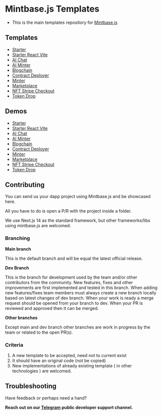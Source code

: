 # Mintbase.js Templates

- This is the main templates repository for [Mintbase.js](https://github.com/mintbase/mintbase-js)

## Templates

- [Starter](./starter/next-js/)
- [Starter React Vite](./starter/react-vite/)
- [AI Chat](./ai-chat)
- [AI Minter](./ai-minter)
- [Blogchain](./blogchain/)
- [Contract Deployer](./contract-deployer)
- [Minter](./minter)
- [Marketplace](./marketplace)
- [NFT Stripe Checkout](./nft-stripe-checkout)
- [Token Drop](./simple-token-drop)

  
  

## Demos

 
- [Starter](https://mintbase-starter.vercel.app)
- [Starter React Vite](https://mintbase-starter.vercel.app)
- [AI Chat](https://ai-chat-template-mintbase.vercel.app)
- [AI Minter](https://ai-minter.vercel.app/)
- [Blogchain](https://blogchain-template.vercel.app)
- [Contract Deployer](https://contract-deployer-template.vercel.app/)
- [Minter](https://minter-template.vercel.app/)
- [Marketplace](https://marketplace-template.vercel.app)
- [NFT Stripe Checkout](https://nft-stripe-checkout.vercel.app)
- [Token Drop](https://token-drop-template.vercel.app)

  
  

## Contributing

  

You can send us your dapp project using Mintbase.js and be showcased here.

All you have to do is open a P/R with the project inside a folder.

We use Next.js 14 as the standard framework, but other frameworks/libs using mintbase.js are welcomed.

  

### Branching

 **Main branch**

This is the default branch and will be equal the latest official release.

 **Dev Branch**

This is the branch for development used by the team and/or other contributors from the community. New features, fixes and other improvements are first implemented and tested in this branch. When adding new features/fixes team members must always create a new branch locally based on latest changes of dev branch. When your work is ready a merge request should be opened from your branch to dev. When your PR is reviewed and approved then it can be merged.

 **Other branches**

Except main and dev branch other branches are work in progress by the team or related to the open PR(s).

### Criteria
 1. A new template to be accepted, need not to current exist
 2. It should have an original code (not be copied)
 3. New implementations of already existing template ( in other technologies ) are welcomed.


## Troubleshooting

Have feedback or perhaps need a hand?

**Reach out on our  [Telegram](https://t.me/mintdev)  public developer support channel.**
